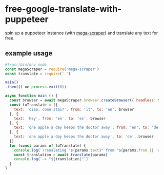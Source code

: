 # free-google-translate-with-puppeteer

spin up a puppeteer instance (with [mega-scraper](https://github.com/christian-fei/mega-scraper)) and translate any text for free.

## example usage

```js
#!/usr/bin/env node
const megaScraper = require('mega-scraper')
const translate = require('.')

main()
.then(() => process.exit(0))

async function main () {
  const browser = await megaScraper.browser.createBrowser({ headless: true })
  const toTranslate = [{
    text: 'ciao, come stai?', from: 'it', to: 'en', browser
  }, {
    text: 'hey', from: 'en', to: 'es', browser
  }, {
    text: 'one apple a day keeps the doctor away', from: 'en', to: 'de', browser
  }, {
    text: 'one apple a day keeps the doctor away', to: 'de', browser
  }]
  for (const params of toTranslate) {
    console.log(`Translating "${params.text}" from "${params.from || 'auto'}" to "${params.to}"`)
    const translation = await translate(params)
    console.log(`-> "${translation}"`)
  }
}
```
